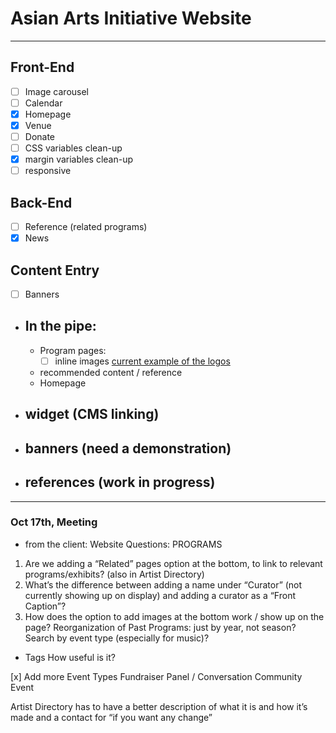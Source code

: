# Asian Arts Initiative Website

-----
## Front-End
- [ ] Image carousel
- [ ] Calendar
- [x] Homepage
- [x] Venue
- [ ] Donate
- [ ] CSS variables clean-up
- [x] margin variables clean-up
- [ ] responsive

## Back-End
- [ ] Reference (related programs)
- [x] News

## Content Entry
- [ ] Banners


- ## In the pipe:
    - Program pages: 
        - [ ] inline images [current example of the logos](https://asianartsinitiative.org/events/virtual-avatar-workshop)
    - recommended content / reference
    - Homepage

- ## widget (CMS linking)
- ## banners (need a demonstration)
- ## references (work in progress)

-----
### Oct 17th, Meeting 
- from the client: 
Website Questions:
PROGRAMS
1. Are we adding a “Related” pages option at the bottom, to link to relevant programs/exhibits? (also in Artist Directory)
2. What’s the difference between adding a name under “Curator” (not currently showing up on display) and adding a curator as a “Front Caption”?
3. How does the option to add images at the bottom work / show up on the page? 
Reorganization of Past Programs: just by year, not season? Search by event type (especially for music)?  


- Tags
How useful is it? 


[x] Add more Event Types
    Fundraiser
    Panel / Conversation 
    Community Event 


Artist Directory has to have a better description of what it is and how it’s made and a contact for “if you want any change”